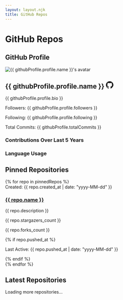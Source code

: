 ```yaml
---
layout: layout.njk
title: GitHub Repos
---
```

# GitHub Repos

## GitHub Profile

<div class="profile-card">
  <img src="{{ githubProfile.profile.avatar_url }}" alt="{{ githubProfile.profile.name }}'s avatar" class="profile-picture"/>
  <div class="profile-info">
    <h2>
      {{ githubProfile.profile.name }}
      <!-- GitHub Profile Link -->
      <a href="https://github.com/{{ githubProfile.profile.login }}" target="_blank" class="github-link" aria-label="Visit GitHub Profile">
        <!-- GitHub Icon SVG -->
        <svg xmlns="http://www.w3.org/2000/svg" width="24" height="24" fill="currentColor" class="github-icon" viewBox="0 0 24 24">
          <path d="M12,0.296C5.373,0.296,0,5.668,0,12.3c0,5.303,3.438,9.8,8.205,11.387c0.6,0.111,0.82-0.261,0.82-0.577c0-0.285-0.01-1.04-0.016-2.04c-3.338,0.725-4.042-1.61-4.042-1.61C4.422,18.07,3.633,17.7,3.633,17.7c-1.087-0.744,0.083-0.729,0.083-0.729c1.205,0.084,1.84,1.234,1.84,1.234c1.07,1.836,2.809,1.305,3.495,0.997c0.108-0.775,0.418-1.305,0.76-1.605c-2.665-0.3-5.466-1.334-5.466-5.93c0-1.31,0.469-2.38,1.235-3.22c-0.124-0.303-0.535-1.523,0.117-3.176c0,0,1.008-0.322,3.3,1.23c0.96-0.267,1.98-0.4,3-0.405c1.02,0.005,2.04,0.138,3,0.405c2.28-1.552,3.285-1.23,3.285-1.23c0.653,1.653,0.242,2.873,0.118,3.176c0.77,0.84,1.233,1.91,1.233,3.22c0,4.61-2.807,5.625-5.479,5.92c0.43,0.372,0.823,1.102,0.823,2.222c0,1.606-0.014,2.896-0.014,3.286c0,0.315,0.216,0.694,0.826,0.576C20.565,21.1,24,16.596,24,12.3C24,5.668,18.627,0.296,12,0.296z"/>
        </svg>
      </a>
    </h2>
    <p>{{ githubProfile.profile.bio }}</p>
    <p>Followers: {{ githubProfile.profile.followers }}</p>
    <p>Following: {{ githubProfile.profile.following }}</p>
    <p>Total Commits: {{ githubProfile.totalCommits }}</p>
  </div>
</div>

<div class="graphs">
  <div class="graph-container">
    <h3>Contributions Over Last 5 Years</h3>
    <canvas id="contributionsChart"></canvas>
  </div>
  <div class="graph-container language-container">
    <h3>Language Usage</h3>
    <canvas id="languagePieChart"></canvas>
  </div>
</div>

## Pinned Repositories

<div class="timeline pinned">
  {% for repo in pinnedRepos %}
  <div class="timeline-item">
    <span class="timeline-date">Created: {{ repo.created_at | date: "yyyy-MM-dd" }}</span>
    <h3><a href="{{ repo.html_url }}" target="_blank">{{ repo.name }}</a></h3>
    <p>{{ repo.description }}</p>
    <p class="star">{{ repo.stargazers_count }}</p>
    <p class="fork">{{ repo.forks_count }}</p>
    {% if repo.pushed_at %}
    <p class="active">Last Active: {{ repo.pushed_at | date: "yyyy-MM-dd" }}</p>
    {% endif %}
  </div>
  {% endfor %}
</div>

## Latest Repositories

<div class="timeline latest" id="latest-repos-container">
  <!-- Repositories will be loaded here -->
</div>

<!-- Repository Data -->

<script id="repo-data" type="application/json">
{{ latestRepos | jsonify }}
</script>

<!-- Add Loader -->

<div class="loader" id="loader">Loading more repositories...</div>

<br>
<br>
<!-- Lazy Load Script -->

<script>
  const repoContainer = document.getElementById('latest-repos-container');
  const repoData = JSON.parse(document.getElementById('repo-data').textContent);
  const reposPerLoad = 6;
  let currentIndex = 0;

  function loadRepos() {
    const reposToLoad = repoData.slice(currentIndex, currentIndex + reposPerLoad);
    reposToLoad.forEach((repo, index) => {
      setTimeout(() => {
        const repoItem = document.createElement('div');
        repoItem.classList.add('timeline-item', 'fade-in'); // Add 'fade-in' class for animation
    
        repoItem.innerHTML = `
          <span class="timeline-date">Created: ${new Date(repo.created_at).toISOString().split('T')[0]}</span>
          <h3><a href="${repo.html_url}" target="_blank">${repo.name}</a></h3>
          <p>${repo.description || 'No description available.'}</p>
          <p class="star">${repo.stargazers_count}</p>
          <p class="fork">${repo.forks_count}</p>
          ${repo.pushed_at ? `<p class="active">Last Active: ${new Date(repo.pushed_at).toISOString().split('T')[0]}</p>` : ''}
        `;
    
        repoContainer.appendChild(repoItem);
      }, index * 100); // Delay each item by 100ms
    });
    currentIndex += reposPerLoad;
  
    if (currentIndex >= repoData.length) {
      document.getElementById('loader').style.display = 'none';
      window.removeEventListener('scroll', handleScroll);
    }
  }

  function handleScroll() {
    if (window.innerHeight + window.scrollY >= document.body.offsetHeight - 500) {
      if (currentIndex < repoData.length) {
        loadRepos();
      }
    }
  }

  window.addEventListener('scroll', handleScroll);

  // Initial Load
  loadRepos();

  // Contributions Chart
  const contributionsData = {{ contributionsData | jsonify }};
  const ctxContributions = document.getElementById('contributionsChart').getContext('2d');
  const contributionsChart = new Chart(ctxContributions, {
    type: 'line', // Changed from 'bar' to 'line'
    data: {
      labels: contributionsData.labels,
      datasets: [{
        label: 'Commits',
        data: contributionsData.data,
        fill: false,
        borderColor: 'rgba(54, 162, 235, 1)',
        tension: 0.1
      }]
    },
    options: {
      responsive: true,
      scales: {
        x: { 
          display: true, 
          title: { display: true, text: 'Year' } 
        },
        y: { 
          display: true, 
          title: { display: true, text: 'Number of Commits' },
          beginAtZero: true
        }
      },
      plugins: {
        legend: {
          display: true,
          position: 'top',
        },
        tooltip: {
          enabled: true,
        }
      }
    }
  });

  // Language Pie Chart
  const languageData = {{ languageStats | jsonify }};
  
  // Calculate total bytes
  const totalBytes = Object.values(languageData).reduce((a, b) => a + b, 0);
  
  // Calculate percentage for each language
  const languagePercentages = Object.fromEntries(
    Object.entries(languageData).map(([lang, bytes]) => [lang, ((bytes / totalBytes) * 100).toFixed(2)])
  );

  function getThemeTextColor() {
    return getComputedStyle(document.body).getPropertyValue('--text-color');
  }

  const ctxLanguages = document.getElementById('languagePieChart').getContext('2d');
  const languagePieChart = new Chart(ctxLanguages, {
    type: 'pie',
    data: {
      labels: Object.keys(languagePercentages),
      datasets: [{
        data: Object.values(languagePercentages),
        backgroundColor: [
          '#FF6384', '#36A2EB', '#FFCE56', '#4BC0C0',
          '#9966FF', '#FF9F40', '#E7E9ED', '#76A346'
        ],
      }]
    },
    options: {
      responsive: true,
      maintainAspectRatio: true, // Allow chart to fill container height
      plugins: {
        legend: {
          position: 'bottom', // Place legend below the chart
          labels: {
            boxWidth: 16,
            font: {
              size: 11
            },
            color: getThemeTextColor()
          }
        },
        tooltip: {
          callbacks: {
            label: function(context) {
              const label = context.label || '';
              const value = context.parsed || 0;
              return `${label}: ${value}%`;
            }
          }
        }
      }
    }
  });
</script>
